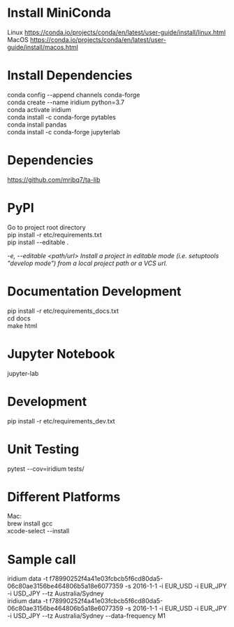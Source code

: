 # Install MiniConda
Linux https://conda.io/projects/conda/en/latest/user-guide/install/linux.html<br/>
MacOS https://conda.io/projects/conda/en/latest/user-guide/install/macos.html

# Install Dependencies
conda config --append channels conda-forge <br/>
conda create --name iridium python=3.7 <br/>
conda activate iridium <br/>
conda install -c conda-forge pytables <br/>
conda install pandas <br/>
conda install -c conda-forge jupyterlab

# Dependencies
https://github.com/mrjbq7/ta-lib

# PyPI
Go to project root directory <br/>
pip install -r etc/requirements.txt <br/>
pip install --editable . <br/>

*-e, --editable <path/url>   Install a project in editable mode (i.e. setuptools "develop mode")
                              from a local project path or a VCS url.*
                              
# Documentation Development
pip install -r etc/requirements_docs.txt <br/>
cd docs <br/>
make html

# Jupyter Notebook
jupyter-lab

# Development
pip install -r etc/requirements_dev.txt <br/>

# Unit Testing
pytest --cov=iridium tests/

# Different Platforms
Mac:<br/>
brew install gcc <br/>
xcode-select --install   

# Sample call
iridium data -t f78990252f4a41e03fcbcb5f6cd80da5-06c80ae3156be464806b5a18e6077359 -s 2016-1-1 -i EUR_USD -i EUR_JPY -i USD_JPY  --tz Australia/Sydney </br>
iridium data -t f78990252f4a41e03fcbcb5f6cd80da5-06c80ae3156be464806b5a18e6077359 -s 2016-1-1 -i EUR_USD -i EUR_JPY -i USD_JPY  --tz Australia/Sydney --data-frequency M1